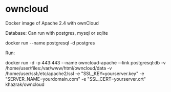owncloud
========

Docker image of Apache 2.4 with ownCloud

Database:
Can run with postgres, mysql or sqlite

docker run --name postgresql -d postgres


Run:

docker run -d -p 443:443 --name owncloud-apache --link postgresql:db -v /home/user/files:/var/www/html/owncloud/data -v /home/user/ssl:/etc/apache2/ssl -e "SSL_KEY=yourserver.key" -e "SERVER_NAME=yourdomain.com"  -e "SSL_CERT=yourserver.crt" khazrak/owncloud



